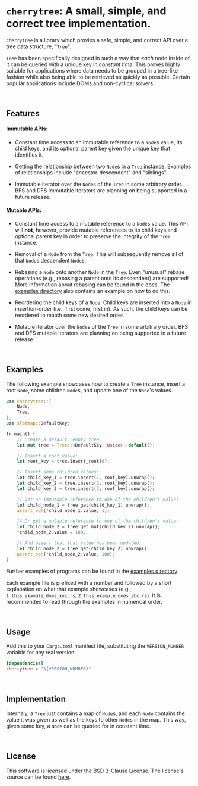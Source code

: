 # `cherrytree`: A small, simple, and correct tree implementation.

`cherrytree` is a library which provies a safe, simple, and correct API over a tree data structure, "`Tree`".

`Tree` has been specifically designed in such a way that *each* node inside of it can be queried with a unique key in *constant time*.
This proves highly suitable for applications where data needs to be grouped in a tree-like fashion while also being able to be retrieved as quickly as possible.
Certain popular applications include DOMs and non-cyclical solvers.

<br>

## Features

#### Immutable APIs:

- Constant time access to an immutable reference to a `Node`s value, its child keys, and its optional parent key given the unique key that identifies it.

- Getting the relationship between two `Node`s in a `Tree` instance. Examples of relationships include "ancestor-descendent" and "siblings".

- Immutable iterator over the `Node`s of the `Tree` in some arbitrary order. BFS and DFS immutable iterators are planning on being supported in a future release.

#### Mutable APIs:

- Constant time access to a mutable reference to a `Node`s value. This API will **not**, however, provide mutable references to its child keys and optional parent key in order to preserve the integrity of the `Tree` instance.

- Removal of a `Node` from the `Tree`. This will subsequently remove all of that `Node`s descendent `Node`s.

- Rebasing a `Node` onto another `Node` in the `Tree`. Even "unusual" rebase operations (e.g., rebasing a parent onto its descendent) are supported! More information about rebasing can be found in the docs. The [examples directory](./examples) also contains an example on how to do this.

- Reordering the child keys of a `Node`. Child keys are inserted into a `Node` in insertion-order (i.e., first come, first in). As such, the child keys can be reordered to match some new desired order.

- Mutable iterator over the `Node`s of the `Tree` in some arbitrary order. BFS and DFS mutable iterators are planning on being supported in a future release.

<br>

## Examples

The following example showcases how to create a `Tree` instance, insert a root `Node`, some children `Node`s, and update one of the `Node`'s values.

```rust
use cherrytree::{
    Node,
    Tree,
};
use slotmap::DefaultKey;

fn main() {
    // Create a default, empty tree:
    let mut tree = Tree::<DefaultKey, usize>::default();

    // Insert a root value:
    let root_key = tree.insert_root(0);

    // Insert some children values:
    let child_key_1 = tree.insert(1, root_key).unwrap();
    let child_key_2 = tree.insert(2, root_key).unwrap();
    let child_key_3 = tree.insert(3, root_key).unwrap();

    // Get an immutable reference to one of the children's value:
    let child_node_1 = tree.get(child_key_1).unwrap();
    assert_eq!(*child_node_1.value, 1);

    // Or get a mutable reference to one of the children's value:
    let child_node_2 = tree.get_mut(child_key_2).unwrap();
    *child_node_2.value = 100;

    // And assert that that value has been updated:
    let child_node_2 = tree.get(child_key_2).unwrap();
    assert_eq!(*child_node_2.value, 100);
}
```

Further examples of programs can be found in the [examples directory](./examples).

Each example file is prefixed with a number and followed by a short explanation on what that example showcases (e.g., `1_this_example_does_xyz.rs`, `2_this_example_does_abc.rs`).
It is recommended to read through the examples in numerical order.

<br>

## Usage

Add this to your `Cargo.toml` manifest file, substituting the `VERSION_NUMBER` variable for any real version:

```toml
[dependencies]
cherrytree = "${VERSION_NUMBER}"
```

<br>

## Implementation

Internaly, a `Tree` just contains a map of `Node`s, and each `Node` contains the value it was given as well as the keys to other `Node`s in the map.
This way, given some key, a `Node` can be queried for in constant time.

<br>

## License

This software is licensed under the [BSD 3-Clause License](./LICENSE-BSD-3-CLAUSE).
The license's source can be found [here](https://opensource.org/license/bsd-3-clause/).
